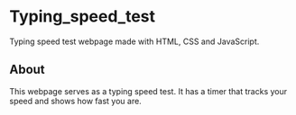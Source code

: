 # Typing_speed_test
Typing speed test webpage made with HTML, CSS and JavaScript. 

## About
This webpage serves as a typing speed test.
It has a timer that tracks your speed and shows how fast you are.
